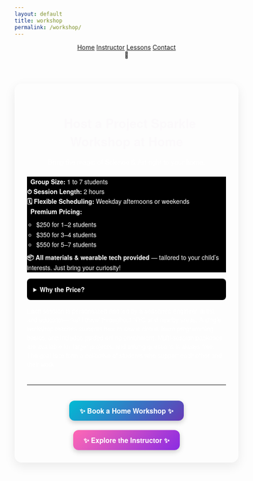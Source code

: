 ```yaml
---
layout: default
title: workshop
permalink: /workshop/
---
```

<html lang="en">
<head>
  <meta charset="UTF-8" />
  <meta name="viewport" content="width=device-width, initial-scale=1.0" />
  <title>✨ Project Sparkle ✨</title>
  <link href="{{ '/assets/css/styles.css' | relative_url }}" rel="stylesheet" />
</head>

<body class="cats">
  <!-- Main Header -->
  <header class="navbar" style="position:relative; z-index:10">
    <nav id="nav-links" class="nav-links">
      <a href="/sparkle_workshop/">Home</a>
      <a href="/sparkle_workshop/about/">Instructor</a>
      <a href="/sparkle_workshop/lessons/">Lessons</a>
      <a href="/sparkle_workshop/contact/">Contact</a>
    </nav>
    <div class="hamburger" onclick="toggleMenu()">🍔</div>
  </header>

  <section class="step" style="margin-top: 3em; max-width: 800px; margin-left: auto; margin-right: auto; padding: 2em; border-radius: 16px; box-shadow: 0 8px 24px rgba(0,0,0,0.08); font-family: 'Helvetica Neue', sans-serif;">
    <h2 style="text-align: center; font-size: 2em; color:rgb(251, 249, 251); margin-bottom: 0.5em;">🏡 Host a Project Sparkle Workshop at Home</h2>
    <p style="text-align: center; font-size: 1.1em; color: white; max-width: 620px; margin: 0 auto 1.5em;">
      Bring the magic of Science & Art right to your home.
    </p>
    <ul style="list-style: none; background-color: black; color: #fff; padding: 0; font-size: 1em; line-height: 1.6;">
      <li><strong>👥 Group Size:</strong> 1 to 7 students</li>
      <li><strong>⏱ Session Length:</strong> 2 hours</li>
      <li><strong>🗓 Flexible Scheduling:</strong> Weekday afternoons or weekends</li>
      <li><strong>💎 Premium Pricing:</strong>
        <ul style="margin-top: 0.5em; margin-bottom: 0.5em; padding-left: 1.5em;">
          <li>$250 for 1–2 students</li>
          <li>$350 for 3–4 students</li>
          <li>$550 for 5–7 students</li>
        </ul>
      </li>
      <li><strong>📦 All materials & wearable tech provided</strong> — tailored to your child’s interests. Just bring your curiosity!</li>
    </ul>
<details style="margin-top: 1em; background: #000; color: #fff; padding: 1em; border-radius: 8px;">
  <summary style="cursor: pointer; font-weight: bold;">Why the Price?</summary>
  <ul style="margin-top: 0.5em; padding-left: 1.5em;">
    <li><strong>Sewable microcontroller:</strong> Flora Neopixel</li>
    <li><strong>Sewable neopixel LEDs</strong></li>
    <li><strong>Conductive thread</strong></li>
    <li><strong>Online lessons & materials</strong></li>
    <li>Practice materials</li>
    <li><strong>Sewing & Programming lessons</strong></li>
    <li>Instructor with over 10 years of in-class teaching experience</li>
  </ul>
</details>
    <p style="margin-top: 1em; font-size: 1em; color: white;">
      Each session is personalized and led by a seasoned engineer, artist, and educator—me! I travel throughout NYC and nearby areas. A single workshop teaches students how to sew a circuit, learn programming basics, and includes guided online enrichment. Multi-session packages are available for larger projects, and asking questions is always free. The goal is to form a collective of students who support each other and their work.
    </p>
    <hr style="margin: 2.5em 0; border: none; border-top: 1px solid #eee;">
    <section class="step">
      <div style="display: flex; justify-content: center; gap: 1.5em; margin-top: 2em; flex-wrap: wrap;">
        <a href="mailto:lilaresearch@gmail.com?subject=Project%20Sparkle%20Workshop%20Inquiry&body=Hi%20Lila%2C%0AI%27m%20interested%20in%20booking%20a%20Project%20Sparkle%20workshop%20at%20home.%20Here%20are%20some%20details%3A%0A%0A-%20Preferred%20date(s)%3A%0A-%20Number%20of%20students%3A%0A-%20Location%3A%0A-%20Any%20special%20interests%20or%20project%20ideas%3A%0A%0AThanks%21"
           style="background: linear-gradient(135deg, #00bcd4, #673ab7); color: white; padding: 0.75em 1.5em; border-radius: 12px; text-decoration: none; font-weight: bold; font-size: 1.1em; box-shadow: 0 4px 12px rgba(0, 0, 0, 0.2); transition: transform 0.2s ease-in-out;"
           aria-label="Book a home Project Sparkle workshop via email">
          ✨ Book a Home Workshop ✨
        </a>
        <a href="/sparkle_workshop/about/"
           style="background: linear-gradient(135deg, #ff69b4, #8a2be2); color: white; padding: 0.75em 1.5em; border-radius: 12px; text-decoration: none; font-weight: bold; font-size: 1.1em; box-shadow: 0 4px 12px rgba(0, 0, 0, 0.2); transition: transform 0.2s ease-in-out;"
           aria-label="Learn about the instructor behind Project Sparkle">
          ✨ Explore the Instructor ✨
        </a>
      </div>
    </section>

  </section>

  <script src="{{ site.baseurl }}/assets/js/cats.js"></script>
  <script src="{{ site.baseurl }}/assets/js/mouse.js"></script>
  <script src="{{ site.baseurl }}/assets/js/confetti.js"></script>
  <script src="{{ site.baseurl }}/assets/js/expandEffect.js"></script>

</body>
</html>

